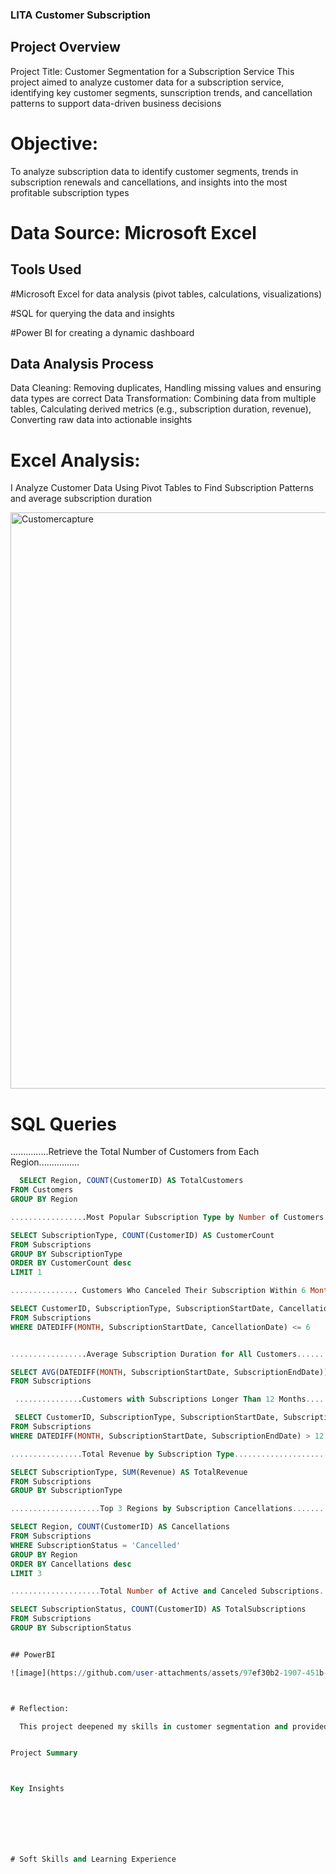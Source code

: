 ### LITA Customer Subscription 


## Project Overview

Project Title: Customer Segmentation for a Subscription Service
  This project aimed to analyze customer data for a subscription service, identifying key customer segments, sunscription trends, and cancellation patterns to support data-driven business decisions

# Objective:
  To analyze subscription data to identify customer segments, trends in subscription renewals and cancellations, and insights into the most profitable subscription types
  
# Data Source: Microsoft Excel

## Tools Used

#Microsoft Excel for data analysis (pivot tables, calculations, visualizations)

#SQL for querying the data and insights

#Power BI for creating a dynamic dashboard

## Data Analysis Process
  Data Cleaning: Removing duplicates, Handling missing values and ensuring data types are correct
  Data Transformation: Combining data from multiple tables, Calculating derived metrics (e.g., subscription duration, revenue), Converting raw data into actionable insights

# Excel Analysis:

  I Analyze Customer Data Using Pivot Tables to Find Subscription Patterns and average subscription duration
  
  <img width="922" alt="Customercapture" src="https://github.com/user-attachments/assets/ebf2fb51-15a0-49b4-bc04-52fdcca6a6cd">


  # SQL Queries

  ...............Retrieve the Total Number of Customers from Each Region................
~~~sql
  SELECT Region, COUNT(CustomerID) AS TotalCustomers
FROM Customers
GROUP BY Region

.................Most Popular Subscription Type by Number of Customers...........

SELECT SubscriptionType, COUNT(CustomerID) AS CustomerCount
FROM Subscriptions
GROUP BY SubscriptionType
ORDER BY CustomerCount desc
LIMIT 1

............... Customers Who Canceled Their Subscription Within 6 Month...............

SELECT CustomerID, SubscriptionType, SubscriptionStartDate, CancellationDate
FROM Subscriptions
WHERE DATEDIFF(MONTH, SubscriptionStartDate, CancellationDate) <= 6


.................Average Subscription Duration for All Customers..................

SELECT AVG(DATEDIFF(MONTH, SubscriptionStartDate, SubscriptionEndDate)) AS AvgSubscriptionDuration
FROM Subscriptions

 ...............Customers with Subscriptions Longer Than 12 Months.........................

 SELECT CustomerID, SubscriptionType, SubscriptionStartDate, SubscriptionEndDate
FROM Subscriptions
WHERE DATEDIFF(MONTH, SubscriptionStartDate, SubscriptionEndDate) > 12

................Total Revenue by Subscription Type.......................

SELECT SubscriptionType, SUM(Revenue) AS TotalRevenue
FROM Subscriptions
GROUP BY SubscriptionType

....................Top 3 Regions by Subscription Cancellations..................

SELECT Region, COUNT(CustomerID) AS Cancellations
FROM Subscriptions
WHERE SubscriptionStatus = 'Cancelled'
GROUP BY Region
ORDER BY Cancellations desc
LIMIT 3

....................Total Number of Active and Canceled Subscriptions....................

SELECT SubscriptionStatus, COUNT(CustomerID) AS TotalSubscriptions
FROM Subscriptions
GROUP BY SubscriptionStatus


## PowerBI

![image](https://github.com/user-attachments/assets/97ef30b2-1907-451b-9083-3dd67bb28546)



# Reflection:

  This project deepened my skills in customer segmentation and provided hands-on experience with Power Bi, reinforcing my ability to derive insights that support business decision


Project Summary



Key Insights







# Soft Skills and Learning Experience



  
  
